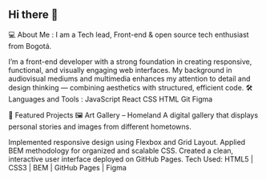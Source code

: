 ## Hi there 👋
💻   About Me :
I am a Tech lead, Front-end & open source tech enthusiast  from Bogotá.

I’m a front-end developer with a strong foundation in creating responsive, functional, and visually engaging web interfaces.
My background in audiovisual mediums and multimedia enhances my attention to detail and design thinking — combining aesthetics with structured, efficient code.
🛠️ Languages and Tools :
JavaScript  React   CSS  HTML    Git   Figma

🚀 Featured Projects
🖼️ Art Gallery – Homeland
A digital gallery that displays personal stories and images from different hometowns.

Implemented responsive design using Flexbox and Grid Layout.
Applied BEM methodology for organized and scalable CSS.
Created a clean, interactive user interface deployed on GitHub Pages.
Tech Used: HTML5 | CSS3 | BEM | GitHub Pages | Figma



<!--
**davidiandre/davidiandre** is a ✨ _special_ ✨ repository because its `README.md` (this file) appears on your GitHub profile.

Here are some ideas to get you started:

- 🔭 I’m currently working on ...
- 🌱 I’m currently learning ...
- 👯 I’m looking to collaborate on ...
- 🤔 I’m looking for help with ...
- 💬 Ask me about ...
- 📫 How to reach me: ...
- 😄 Pronouns: ...
- ⚡ Fun fact: ...
-->
